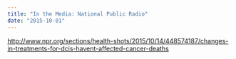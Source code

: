 ```yaml
---
title: "In the Media: National Public Radio"
date: "2015-10-01"
---
```

http://www.npr.org/sections/health-shots/2015/10/14/448574187/changes-in-treatments-for-dcis-havent-affected-cancer-deaths
